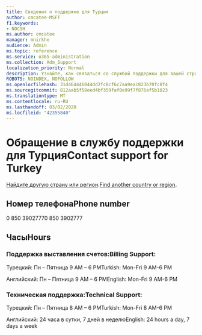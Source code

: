 ```yaml
---
title: Сведения о поддержке для Турция
author: cmcatee-MSFT
f1.keywords:
- NOCSH
ms.author: cmcatee
manager: mnirkhe
audience: Admin
ms.topic: reference
ms.service: o365-administration
ms.collection: Adm_Support
localization_priority: Normal
description: Узнайте, как связаться со службой поддержки для вашей страны или региона.
ROBOTS: NOINDEX, NOFOLLOW
ms.openlocfilehash: 31d464446044dd2fc8cf6c7aa9eac823b70fc8f4
ms.sourcegitcommit: 812aab5f58eed4bf359faf0e99f7f876af5b1023
ms.translationtype: MT
ms.contentlocale: ru-RU
ms.lasthandoff: 03/02/2020
ms.locfileid: "42355840"
---
```

# <a name="contact-support-for-turkey"></a><span data-ttu-id="f9471-103">Обращение в службу поддержки для Турция</span><span class="sxs-lookup"><span data-stu-id="f9471-103">Contact support for Turkey</span></span>

<span data-ttu-id="f9471-104">[Найдите другую страну или регион](../contact-support-for-business-products.md).</span><span class="sxs-lookup"><span data-stu-id="f9471-104">[Find another country or region](../contact-support-for-business-products.md).</span></span>

## <a name="phone-number"></a><span data-ttu-id="f9471-105">Номер телефона</span><span class="sxs-lookup"><span data-stu-id="f9471-105">Phone number</span></span>
<span data-ttu-id="f9471-106">0 850 3902777</span><span class="sxs-lookup"><span data-stu-id="f9471-106">0 850 3902777</span></span>

## <a name="hours"></a><span data-ttu-id="f9471-107">Часы</span><span class="sxs-lookup"><span data-stu-id="f9471-107">Hours</span></span>
### <a name="billing-support"></a><span data-ttu-id="f9471-108">Поддержка выставления счетов:</span><span class="sxs-lookup"><span data-stu-id="f9471-108">Billing Support:</span></span>

<span data-ttu-id="f9471-109">Турецкий: Пн – Пятница 9 AM – 6 PM</span><span class="sxs-lookup"><span data-stu-id="f9471-109">Turkish: Mon-Fri 9 AM-6 PM</span></span>

<span data-ttu-id="f9471-110">Английский: Пн – Пятница 9 AM – 6 PM</span><span class="sxs-lookup"><span data-stu-id="f9471-110">English: Mon-Fri 9 AM-6 PM</span></span>

### <a name="technical-support"></a><span data-ttu-id="f9471-111">Техническая поддержка:</span><span class="sxs-lookup"><span data-stu-id="f9471-111">Technical Support:</span></span>

<span data-ttu-id="f9471-112">Турецкий: Пн – Пятница 8 AM – 6 PM</span><span class="sxs-lookup"><span data-stu-id="f9471-112">Turkish: Mon-Fri 8 AM-6 PM</span></span>

<span data-ttu-id="f9471-113">Английский: 24 часа в сутки, 7 дней в неделю</span><span class="sxs-lookup"><span data-stu-id="f9471-113">English: 24 hours a day, 7 days a week</span></span>
